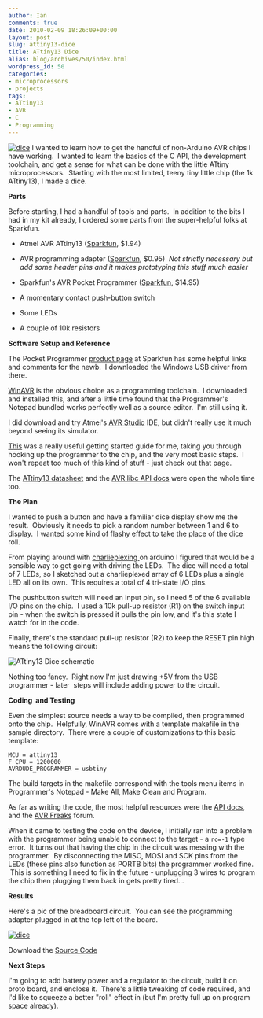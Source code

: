 ```yaml
---
author: Ian
comments: true
date: 2010-02-09 18:26:09+00:00
layout: post
slug: attiny13-dice
title: ATtiny13 Dice
alias: blog/archives/50/index.html
wordpress_id: 50
categories:
- microprocessors
- projects
tags:
- ATtiny13
- AVR
- C
- Programming
---
```


[![dice](/blog/wp-content/uploads/2010/02/dice-150x150.jpg)](/blog/wp-content/uploads/2010/02/dice.jpg) I wanted to learn how to get the handful of non-Arduino AVR chips I have working.  I wanted to learn the basics of the C API, the development toolchain, and get a sense for what can be done with the little ATtiny microprocessors.  Starting with the most limited, teeny tiny little chip (the 1k ATtiny13), I made a dice.
<!-- more -->

**Parts**

Before starting, I had a handful of tools and parts.  In addition to the bits I had in my kit already, I ordered some parts from the super-helpful folks at Sparkfun.



	
  * Atmel AVR ATtiny13 ([Sparkfun](http://www.sparkfun.com/commerce/product_info.php?products_id=211), $1.94)

	
  * AVR programming adapter ([Sparkfun](http://www.sparkfun.com/commerce/product_info.php?products_id=8508), $0.95)  _Not strictly necessary but add some header pins and it makes prototyping this stuff much easier_

	
  * Sparkfun's AVR Pocket Programmer ([Sparkfun](http://www.sparkfun.com/commerce/product_info.php?products_id=9231), $14.95)

	
  * A momentary contact push-button switch

	
  * Some LEDs

	
  * A couple of 10k resistors


**Software Setup and Reference**

The Pocket Programmer [product page](http://www.sparkfun.com/commerce/product_info.php?products_id=9231) at Sparkfun has some helpful links and comments for the newb.  I downloaded the Windows USB driver from there.

[WinAVR](http://winavr.sourceforge.net/) is the obvious choice as a programming toolchain.  I downloaded and installed this, and after a little time found that the Programmer's Notepad bundled works perfectly well as a source editor.  I'm still using it.

I did download and try Atmel's [AVR Studio](http://www.atmel.com/dyn/products/tools_card.asp?tool_id=2725) IDE, but didn't really use it much beyond seeing its simulator.

[This](http://imakeprojects.com/Projects/avr-tutorial/) was a really useful getting started guide for me, taking you through hooking up the programmer to the chip, and the very most basic steps.  I won't repeat too much of this kind of stuff - just check out that page.

The [ATtiny13 datasheet](http://www.atmel.com/dyn/resources/prod_documents/doc2535.pdf) and the [AVR libc API docs](http://www.nongnu.org/avr-libc/user-manual/modules.html) were open the whole time too.

**The Plan**

I wanted to push a button and have a familiar dice display show me the result.  Obviously it needs to pick a random number between 1 and 6 to display.  I wanted some kind of flashy effect to take the place of the dice roll.

From playing around with [charlieplexing ](http://en.wikipedia.org/wiki/Charlieplexing)on arduino I figured that would be a sensible way to get going with driving the LEDs.  The dice will need a total of 7 LEDs, so I sketched out a charlieplexed array of 6 LEDs plus a single LED all on its own.  This requires a total of 4 tri-state I/O pins.

The pushbutton switch will need an input pin, so I need 5 of the 6 available I/O pins on the chip.  I used a 10k pull-up resistor (R1) on the switch input pin - when the switch is pressed it pulls the pin low, and it's this state I watch for in the code.

Finally, there's the standard pull-up resistor (R2) to keep the RESET pin high means the following circuit:

![ATtiny13 Dice schematic](/blog/wp-content/uploads/2010/02/schematic.png)

Nothing too fancy.  Right now I'm just drawing +5V from the USB programmer - later  steps will include adding power to the circuit.

**Coding  and Testing**

Even the simplest source needs a way to be compiled, then programmed onto the chip.  Helpfully, WinAVR comes with a template makefile in the sample directory.  There were a couple of customizations to this basic template:

    
    MCU = attiny13
    F_CPU = 1200000
    AVRDUDE_PROGRAMMER = usbtiny


The build targets in the makefile correspond with the tools menu items in Programmer's Notepad - Make All, Make Clean and Program.

As far as writing the code, the most helpful resources were the [API docs](http://www.nongnu.org/avr-libc/user-manual/modules.html), and the [AVR Freaks](http://www.avrfreaks.net/index.php?name=PNphpBB2&file=index) forum.

When it came to testing the code on the device, I initially ran into a problem with the programmer being unable to connect to the target - a `rc=-1` type error.  It turns out that having the chip in the circuit was messing with the programmer.  By disconnecting the MISO, MOSI and SCK pins from the LEDs (these pins also function as PORTB bits) the programmer worked fine.  This is something I need to fix in the future - unplugging 3 wires to program the chip then plugging them back in gets pretty tired...

**Results**

Here's a pic of the breadboard circuit.  You can see the programming adapter plugged in at the top left of the board.

[![dice](/blog/wp-content/uploads/2010/02/dice.jpg)](/blog/wp-content/uploads/2010/02/dice.jpg)

Download the [Source Code](/blog/wp-content/uploads/2010/02/ATtiny13-Dice.zip)

**Next Steps**

I'm going to add battery power and a regulator to the circuit, build it on proto board, and enclose it.  There's a little tweaking of code required, and I'd like to squeeze a better "roll" effect in (but I'm pretty full up on program space already).
